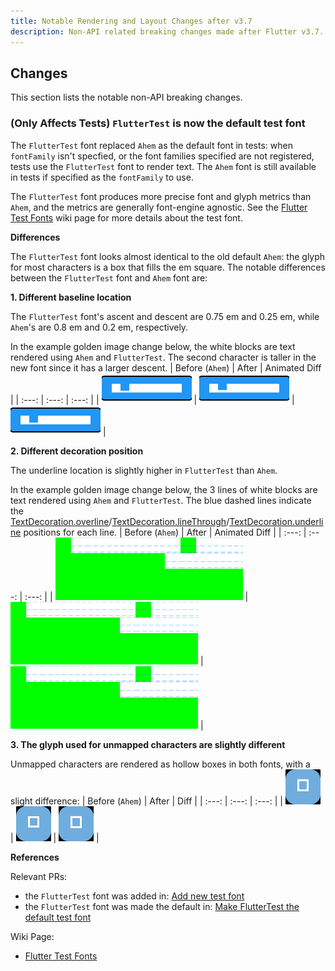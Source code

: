 ```yaml
---
title: Notable Rendering and Layout Changes after v3.7
description: Non-API related breaking changes made after Flutter v3.7.
---
```


## Changes

This section lists the notable non-API breaking changes.

### (Only Affects Tests) `FlutterTest` is now the default test font

The `FlutterTest` font replaced `Ahem` as the default font in tests: when 
`fontFamily` isn't specfied, or the font families specified are not registered, 
tests use the `FlutterTest` font to render text. The `Ahem` font is still 
available in tests if specified as the `fontFamily` to use.

The `FlutterTest` font produces more precise font and glyph metrics than `Ahem`, 
and the metrics are generally font-engine agnostic. See the [Flutter Test Fonts][] 
wiki page for more details about the test font.

**Differences**

The `FlutterTest` font looks almost identical to the old default `Ahem`: the
glyph for most characters is a box that fills the em square. The notable
differences between the `FlutterTest` font and `Ahem` font are:

**1. Different baseline location**

The `FlutterTest` font's ascent and descent are 0.75 em and 0.25 em, while
`Ahem`'s are 0.8 em and 0.2 em, respectively.

In the example golden image change below, the white blocks are text rendered
using `Ahem` and `FlutterTest`. The second character is taller in the new font
since it has a larger descent.
| Before (`Ahem`) | After | Animated Diff |
| :---: | :---: | :---: |
| ![before](assets/material.ink_sparkle.bottom_right.0_masterImage.png) | ![after](assets/material.ink_sparkle.bottom_right.0_testImage.png) | ![baseline_animated](assets/baseline.gif) |

**2. Different decoration position**

The underline location is slightly higher in `FlutterTest` than `Ahem`.

In the example golden image change below, the 3 lines of white blocks are text 
rendered using `Ahem` and `FlutterTest`. The blue dashed lines indicate the 
[TextDecoration.overline]/[TextDecoration.lineThrough]/[TextDecoration.underline] 
positions for each line.
| Before (`Ahem`) | After | Animated Diff |
| :---: | :---: | :---: |
| ![before](assets/widgets.text_golden.Decoration.1_masterImage.png) | ![after](assets/widgets.text_golden.Decoration.1_testImage.png) |  ![baseline_animated](assets/underline.gif) |

**3. The glyph used for unmapped characters are slightly different**

Unmapped characters are rendered as hollow boxes in both fonts, with a slight
difference:
| Before (`Ahem`) | After | Diff |
| :---: | :---: | :---: |
| ![before](assets/material.floating_action_button_test.clip_masterImage.png) | ![after](assets/material.floating_action_button_test.clip_testImage.png) | ![not_def_animated](assets/not_def.gif) |

**References**

Relevant PRs:
* the `FlutterTest` font was added in: [Add new test font]({{site.repo.engine}}/pull/39809)
* the `FlutterTest` font was made the default in: [Make FlutterTest the default test font]({{site.repo.engine}}/pull/40188)

Wiki Page:
* [Flutter Test Fonts][]

[Flutter Test Fonts]: {{site.repo.flutter}}/wiki/Flutter-Test-Fonts
[TextDecoration.underline]: {{site.api}}/flutter/dart-ui/TextDecoration/underline-constant.html
[TextDecoration.overline]: {{site.api}}/flutter/dart-ui/TextDecoration/overline-constant.html
[TextDecoration.lineThrough]: {{site.api}}/flutter/dart-ui/TextDecoration/lineThrough-constant.html
